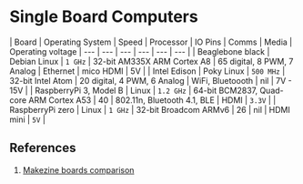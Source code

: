 # Single Board Computers

| Board | Operating System | Speed | Processor | IO Pins | Comms | Media | Operating voltage
| --- | --- | --- | --- | --- | --- |
| Beaglebone black | Debian Linux | `1 GHz` | 32-bit AM335X ARM Cortex A8 | 65 digital, 8 PWM, 7 Analog | Ethernet | mico HDMI | 5V |
| Intel Edison | Poky Linux | `500 MHz` | 32-bit Intel Atom | 20 digital, 4 PWM, 6 Analog | WiFi, Bluetoooth | nil | 7V - 15V |
| RaspberryPi 3, Model B | Linux | `1.2 GHz` | 64-bit BCM2837, Quad-core ARM Cortex A53 | 40 | 802.11n, Bluetooth 4.1, BLE | HDMI | `3.3V` |
| RaspberryPi zero | Linux | `1 GHz` | 32-bit Broadcom ARMv6 | 26 | nil | HDMI mini | `5V` |

## References

1. [Makezine boards comparison](http://makezine.com/comparison/boards/)
